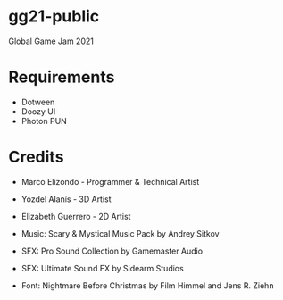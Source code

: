 # gg21-public
Global Game Jam 2021

# Requirements
- Dotween
- Doozy UI
- Photon PUN

# Credits
- Marco Elizondo - Programmer & Technical Artist
- Yózdel Alanís - 3D Artist
- Elizabeth Guerrero - 2D Artist


- Music: Scary & Mystical Music Pack by Andrey Sitkov
- SFX: Pro Sound Collection by Gamemaster Audio
- SFX: Ultimate Sound FX by Sidearm Studios
- Font: Nightmare Before Christmas by Film Himmel and Jens R. Ziehn


